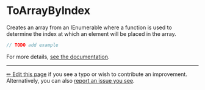 # ToArrayByIndex

Creates an array from an IEnumerable<T> where a function is used to determine
the index at which an element will be placed in the array.

```c# --destination-file ../code/Program.cs --region statements --project ../code/TryMoreLinq.csproj
// TODO add example
```

For more details, [see the documentation][doc].

---

[&#x270F; Edit this page][edit] if you see a typo or wish to contribute an
improvement. Alternatively, you can also [report an issue you see][issue].


[edit]: https://github.com/morelinq/try/edit/master/m/to-array-by-index.md
[issue]: https://github.com/morelinq/try/issues/new?title=ToArrayByIndex
[doc]: https://morelinq.github.io/3.1/ref/api/html/Overload_MoreLinq_MoreEnumerable_ToArrayByIndex.htm
